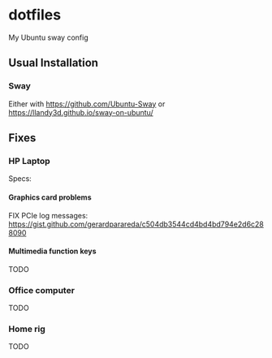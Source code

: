 # dotfiles
My Ubuntu sway config

## Usual Installation
### Sway
Either with https://github.com/Ubuntu-Sway or https://llandy3d.github.io/sway-on-ubuntu/

## Fixes
### HP Laptop 
Specs:

#### Graphics card problems
FIX PCIe log messages: https://gist.github.com/gerardparareda/c504db3544cd4bd4bd794e2d6c288090

#### Multimedia function keys
TODO

### Office computer
TODO

### Home rig 
TODO
